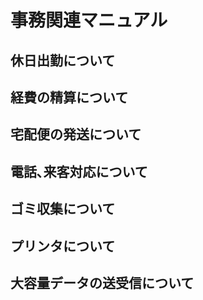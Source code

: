 # 事務関連マニュアル
## 休日出勤について
## 経費の精算について
## 宅配便の発送について
## 電話､来客対応について
## ゴミ収集について
## プリンタについて
## 大容量データの送受信について
